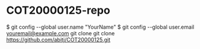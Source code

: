 # COT20000125-repo
$ git config --global user.name "YourName"
$ git config --global user.email youremail@example.com
git clone <repository-url>
git clone https://github.com/abitj/COT20000125.git


